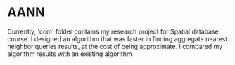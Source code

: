 AANN
=======

Currently, 'com' folder contains my research project for Spatial database course. I designed an algorithm that was faster in finding aggregate nearest neighbor queries results, at the cost of being approximate. I compared my algorithm results with an existing algorithm
